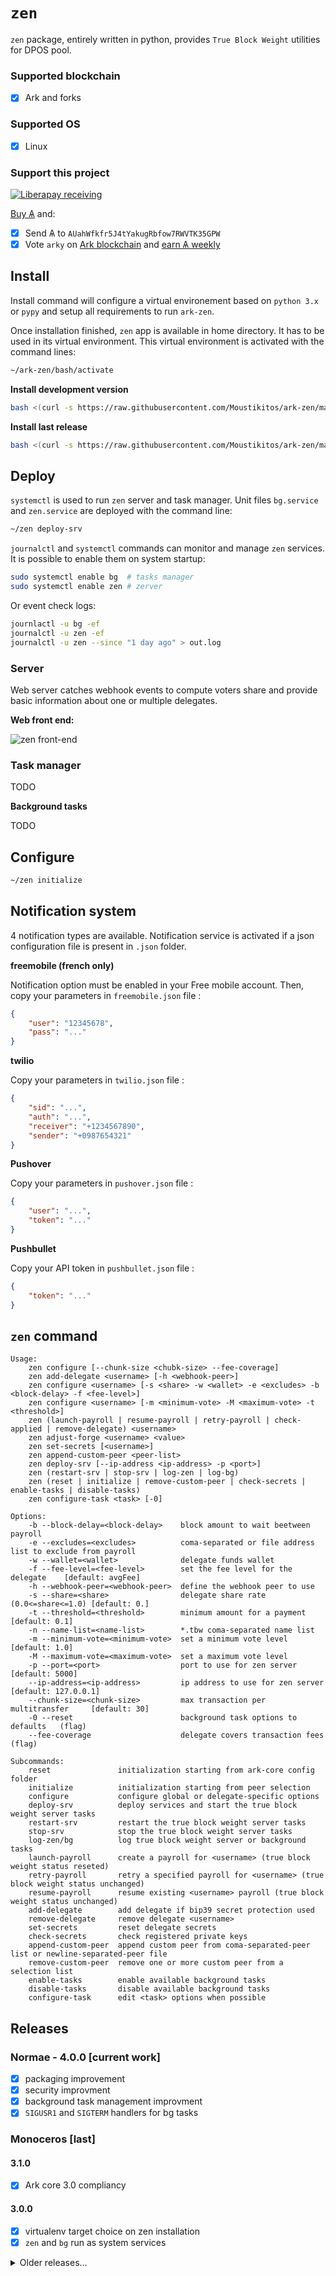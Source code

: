 # `zen`

`zen` package, entirely written in python, provides `True Block Weight` utilities for DPOS pool.

### Supported blockchain

 * [x] Ark and forks

### Supported OS

 * [x] Linux

### Support this project
 
[![Liberapay receiving](https://img.shields.io/liberapay/goal/Toons?logo=liberapay)](https://liberapay.com/Toons/donate)

[Buy &#1126;](https://bittrex.com/Account/Register?referralCode=NW5-DQO-QMT) and:

  * [x] Send &#1126; to `AUahWfkfr5J4tYakugRbfow7RWVTK35GPW`
  * [x] Vote `arky` on [Ark blockchain](https://explorer.ark.io) and [earn &#1126; weekly](http://dpos.arky-delegate.info/arky)

## Install

Install command will configure a virtual environement based on `python 3.x` or `pypy` and setup all requirements to run `ark-zen`.

Once installation finished, `zen` app is available in home directory. It has to be used in its virtual environment. This virtual environment is activated with the command lines:

```bash
~/ark-zen/bash/activate
```

**Install development version**

```bash
bash <(curl -s https://raw.githubusercontent.com/Moustikitos/ark-zen/master/bash/zen-install.sh)
```

**Install last release**

```bash
bash <(curl -s https://raw.githubusercontent.com/Moustikitos/ark-zen/master/bash/zen-install.sh) 3.1.0
```

## Deploy

`systemctl` is used to run `zen` server and task manager. Unit files `bg.service` and `zen.service` are deployed with the command line:

```bash
~/zen deploy-srv
```

`journalctl` and `systemctl` commands can monitor and manage `zen` services. It is possible to enable them on system startup:

```bash
sudo systemctl enable bg  # tasks manager
sudo systemctl enable zen # zerver
```

Or event check logs:

```bash
journlactl -u bg -ef
journalctl -u zen -ef
journalctl -u zen --since "1 day ago" > out.log
```

### Server

Web server catches webhook events to compute voters share and provide basic information about one or multiple delegates.

**Web front end:**

![zen front-end](https://raw.githubusercontent.com/Moustikitos/zen/master/app.png)

### Task manager

TODO

**Background tasks**

TODO

## Configure

```bash
~/zen initialize
```

## Notification system

4 notification types are available. Notification service is activated if a json configuration file is present in `.json` folder.

**freemobile (french only)**

Notification option must be enabled in your Free mobile account. Then, copy your parameters in `freemobile.json` file&nbsp;:
```json
{
    "user": "12345678", 
    "pass": "..."
}
```

**twilio**

Copy your parameters in `twilio.json` file&nbsp;:
```json
{
    "sid": "...",
    "auth": "...", 
    "receiver": "+1234567890", 
    "sender": "+0987654321"
}
```

**Pushover**

Copy your parameters in `pushover.json` file&nbsp;:
```json
{
    "user": "...",
    "token": "..."
}
```

**Pushbullet**

Copy your API token in `pushbullet.json` file&nbsp;:
```json
{
    "token": "..."
}
```

## `zen` command

```
Usage:
    zen configure [--chunk-size <chubk-size> --fee-coverage]
    zen add-delegate <username> [-h <webhook-peer>]
    zen configure <username> [-s <share> -w <wallet> -e <excludes> -b <block-delay> -f <fee-level>]
    zen configure <username> [-m <minimum-vote> -M <maximum-vote> -t <threshold>]
    zen (launch-payroll | resume-payroll | retry-payroll | check-applied | remove-delegate) <username>
    zen adjust-forge <username> <value>
    zen set-secrets [<username>]
    zen append-custom-peer <peer-list>
    zen deploy-srv [--ip-address <ip-address> -p <port>]
    zen (restart-srv | stop-srv | log-zen | log-bg)
    zen (reset | initialize | remove-custom-peer | check-secrets | enable-tasks | disable-tasks)
    zen configure-task <task> [-0]

Options:
    -b --block-delay=<block-delay>    block amount to wait beetween payroll
    -e --excludes=<excludes>          coma-separated or file address list to exclude from payroll
    -w --wallet=<wallet>              delegate funds wallet
    -f --fee-level=<fee-level>        set the fee level for the delegate    [default: avgFee]
    -h --webhook-peer=<webhook-peer>  define the webhook peer to use
    -s --share=<share>                delegate share rate (0.0<=share<=1.0) [default: 0.]
    -t --threshold=<threshold>        minimum amount for a payment          [default: 0.1]
    -n --name-list=<name-list>        *.tbw coma-separated name list
    -m --minimum-vote=<minimum-vote>  set a minimum vote level              [default: 1.0]
    -M --maximum-vote=<maximum-vote>  set a maximum vote level
    -p --port=<port>                  port to use for zen server            [default: 5000]
    --ip-address=<ip-address>         ip address to use for zen server      [default: 127.0.0.1]
    --chunk-size=<chunk-size>         max transaction per multitransfer     [default: 30]
    -0 --reset                        background task options to defaults   (flag)
    --fee-coverage                    delegate covers transaction fees      (flag)

Subcommands:
    reset               initialization starting from ark-core config folder
    initialize          initialization starting from peer selection
    configure           configure global or delegate-specific options
    deploy-srv          deploy services and start the true block weight server tasks
    restart-srv         restart the true block weight server tasks
    stop-srv            stop the true block weight server tasks
    log-zen/bg          log true block weight server or background tasks
    launch-payroll      create a payroll for <username> (true block weight status reseted)
    retry-payroll       retry a specified payroll for <username> (true block weight status unchanged)
    resume-payroll      resume existing <username> payroll (true block weight status unchanged)
    add-delegate        add delegate if bip39 secret protection used
    remove-delegate     remove delegate <username>
    set-secrets         reset delegate secrets
    check-secrets       check registered private keys
    append-custom-peer  append custom peer from coma-separated-peer list or newline-separated-peer file
    remove-custom-peer  remove one or more custom peer from a selection list
    enable-tasks        enable available background tasks
    disable-tasks       disable available background tasks
    configure-task      edit <task> options when possible
```

## Releases

### Normae - 4.0.0 [current work]
  * [x] packaging improvement
  * [X] security improvment
  * [X] background task management improvment
  * [X] `SIGUSR1` and `SIGTERM` handlers for bg tasks

### Monoceros [last]
#### 3.1.0
  * [X] Ark core 3.0 compliancy
#### 3.0.0
  * [x] virtualenv target choice on zen installation
  * [x] `zen` and `bg` run as system services

<details>
  <summary>Older releases&hellip;</summary><p>

### Lupus 
#### 2.0.1
  * [x] nonce bugfix
  * [x] `retry-payroll` updated
  * [x] `bg` module updated
#### 2.0.0
  * [x] ark-core 2.6 compliancy
  * [x] dposlib 0.3 compliancy
  * [x] use multipayment transaction

### Hydrus - 1.9.0
  * [x] dposlib 0.2.2 compliancy
  * [x] background tasks added
  * [x] block computation daemonization
  * [x] logging improvement
  * [x] better error handling

### Gemini
#### 1.8.1
  * [x] ark v2.5.1 compliancy
#### 1.8.0
  * [x] dposlib 0.2.1 compliancy
  * [x] ark v2.4.1 compliancy

### Fornax
#### 1.7.3
  * [x] persona network compliancy
#### 1.7.2
  * [x] front-end improvement
  * [x] added FAQ page
  * [x] background tasks merged
#### 1.7.1
  * [x] setup script improvement
  * [x] initialization improvement
  * [x] added relay checker
#### 1.7.0
  * [x] ark-zen now runs in virtualenv
  * [x] server auto-configuration using gunicorn and nginx 
  * [x] minor bugfixes and improvements

### Eridanus - 1.6.0
  * [x] notification system added (SMS or push)
  * [x] ark-zen runs with ark-core 2.2.x
  * [x] added node checker

### Delphinus - 1.5.0
  * [x] ark-zen runs with ark-core 2.1.x
  * [x] html front-end improvement

### Cassiopeia
#### 1.4.2
  * [x] ark-zen runs with both ark-core mainnet and devnet
#### 1.4.1
  * [x] fee coverage is now optional
  * [x] delegate targetting is now optional
#### 1.4.0
  * [x] automatic fee coverage
  * [x] transaction history rebuild
  * [x] delegate targetting

### Boötis
#### 1.3.1
  * [x] reward distribution improvement
#### 1.3.0
  * [x] enable remote delegate management
  * [x] blockchain database rebuild
  * [x] snapshot management
  * [x] custom peer management

### Andromeda - 1.2.0
  * [x] true block weight
  * [x] secured payrolls
  * [x] command line interface
  * [x] light weight HTML front-end
  * [x] multiple pool management
</p></details>

